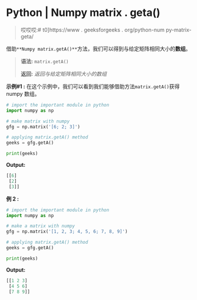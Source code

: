 # Python | Numpy matrix . geta()

> 哎哎哎:# t0]https://www . geeksforgeeks . org/python-num py-matrix-geta/

借助`**Numpy matrix.getA()**`方法，我们可以得到与给定矩阵相同大小的**数组**。

> **语法:** `matrix.getA()`
> 
> **返回:** *返回与给定矩阵相同大小的数组*

**示例#1 :**
在这个示例中，我们可以看到我们能够借助方法`matrix.getA()`获得 numpy 数组。

```py
# import the important module in python
import numpy as np

# make matrix with numpy
gfg = np.matrix('[6; 2; 3]')

# applying matrix.getA() method
geeks = gfg.getA()

print(geeks)
```

**Output:**

```py
[[6]
 [2]
 [3]]

```

**例 2 :**

```py
# import the important module in python
import numpy as np

# make a matrix with numpy
gfg = np.matrix('[1, 2, 3; 4, 5, 6; 7, 8, 9]')

# applying matrix.getA() method
geeks = gfg.getA()

print(geeks)
```

**Output:**

```py
[[1 2 3]
 [4 5 6]
 [7 8 9]]

```